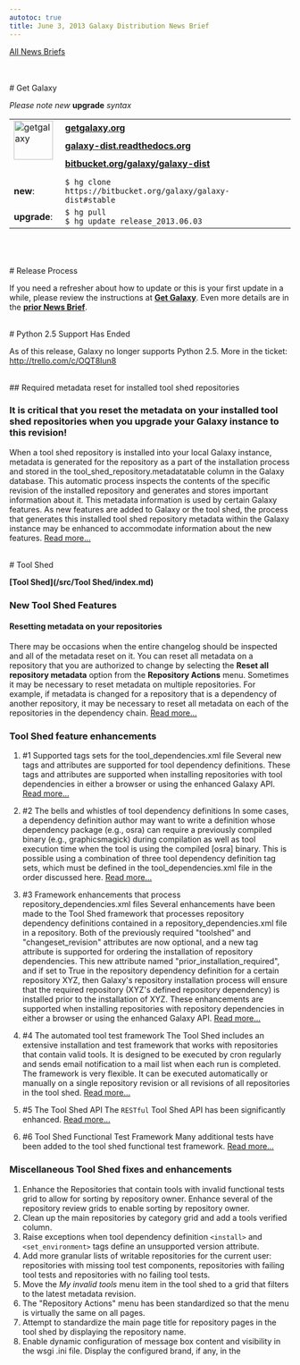 ```yaml
---
autotoc: true
title: June 3, 2013 Galaxy Distribution News Brief
---
```

<div class='right'></div>

[All News Briefs](/src/DevNewsBriefs/index.md)

<br />



<br />
# Get Galaxy

*Please note new* **upgrade** *syntax*
<table>
  <tr>
    <td rowspan=3 style=" border: none;"> <a href='http://getgalaxy.org/'><img src="http://galaxy.psu.edu/static/getgalaxy.png" alt="getgalaxy" width=70 /></a> &nbsp;&nbsp; </td>
    <td colspan=2 style=" border: none;"> <strong><a href='http://wiki.galaxyproject.org/Admin/Get%20Galaxy'>getgalaxy.org</a></strong> </td>
  </tr>
  <tr>
    <td style=" border: none;"> <strong><a href='http://galaxy-dist.readthedocs.org'>galaxy-dist.readthedocs.org</a></strong> </td>
    <td style=" border: none;"> </td>
  </tr>
  <tr>
    <td style=" border: none;"> <strong><a href='http://bitbucket.org/galaxy/galaxy-dist'>bitbucket.org/galaxy/galaxy-dist</a></strong> </td>
    <td style=" border: none;"> </td>
  </tr>
  <tr>
    <td style=" border: none;"> </td>
  </tr>
  <tr>
    <td style=" border: none;"> <strong>new</strong>: </td>
    <td style=" border: none;"> <code>$ hg clone https://bitbucket.org/galaxy/galaxy-dist#stable </code> </td>
  </tr>
  <tr>
    <td style=" border: none;"> <strong>upgrade</strong>: </td>
    <td style=" border: none;"> <code>$ hg pull </code> <br /> <code>$ hg update release_2013.06.03 </code> </td>
  </tr>
</table>

<br />
<br />

<br />
# Release Process

If you need a refresher about how to update or this is your first update in a while, please review the instructions at **[Get Galaxy](http://getgalaxy.org)**. Even more details are in the **[prior News Brief](http://wiki.galaxyproject.org/DevNewsBriefs/2013_04_01)**.

<br />
# Python 2.5 Support Has Ended

As of this release, Galaxy no longer supports Python 2.5. More in the ticket: http://trello.com/c/OQT8Iun8

<br />
## Required metadata reset for installed tool shed repositories

### It is critical that you reset the metadata on your installed tool shed repositories when you upgrade your Galaxy instance to this revision!

When a tool shed repository is installed into your local Galaxy instance, metadata is generated for the repository as a part of the installation process and stored in the tool_shed_repository.metadatatable column in the Galaxy database. This automatic process inspects the contents of the specific revision of the installed repository and generates and stores important information about it. This metadata information is used by certain Galaxy features. As new features are added to Galaxy or the tool shed, the process that generates this installed tool shed repository metadata within the Galaxy instance may be enhanced to accommodate information about the new features. [Read more…](http://wiki.galaxyproject.org/ResettingMetadataForInstalledRepositories)

<br />
# Tool Shed

**[Tool Shed](/src/Tool Shed/index.md)**

### New Tool Shed Features

#### Resetting metadata on your repositories

There may be occasions when the entire changelog should be inspected and all of the metadata reset on it.  You can reset all metadata on a repository that you are authorized to change by selecting the **Reset all repository metadata** option from the **Repository Actions** menu.  Sometimes it may be necessary to reset metadata on multiple repositories.  For example, if metadata is changed for a repository that is a dependency of another repository, it may be necessary to reset all metadata on each of the repositories in the dependency chain.  [Read more…](http://wiki.galaxyproject.org/RepositoryRevisions#Resetting_metadata_on_your_repositories)


### Tool Shed feature enhancements

1. #1 Supported tags sets for the tool_dependencies.xml file
  Several new tags and attributes are supported for tool dependency definitions.  These tags and attributes are supported when installing repositories with tool dependencies in either a browser or using the enhanced Galaxy API.  [Read more…](http://wiki.galaxyproject.org/ToolShedToolFeatures#Supported_tags_sets_for_the_tool_dependencies.xml_file)

1. #2 The bells and whistles of tool dependency definitions
  In some cases, a dependency definition author may want to write a definition whose dependency package (e.g., osra) can require a previously compiled binary (e.g., graphicsmagick) during compilation as well as tool execution time when the tool is using the compiled [osra] binary.  This is possible using a combination of three tool dependency definition tag sets, which must be defined in the tool_dependencies.xml file in the order discussed here.  [Read more…](http://wiki.galaxyproject.org/ToolShedToolFeatures#The_bells_and_whistles_of_tool_dependency_definitions)

1. #3 Framework enhancements that process repository_dependencies.xml files
  Several enhancements have been made to the Tool Shed framework that processes repository dependency definitions contained in a repository_dependencies.xml file in a repository.  Both of the previously required "toolshed" and "changeset_revision" attributes are now optional, and a new tag attribute is supported for ordering the installation of repository dependencies.  This new attribute named "prior_installation_required", and if set to True in the repository dependency definition for a certain repository XYZ, then Galaxy's repository installation process will ensure that the required repository (XYZ's defined repository dependency) is installed prior to the installation of XYZ.  These enhancements are supported when installing repositories with repository dependencies in either a browser or using the enhanced Galaxy API. 
  [Read more…](http://wiki.galaxyproject.org/DefiningRepositoryDependencies#Simple_repository_dependencies)

1. #4 The automated tool test framework
  The Tool Shed includes an extensive installation and test framework that works with repositories that contain valid tools.  It is designed to be executed by cron regularly and sends email notification to a mail list when each run is completed.  The framework is very flexible.  It can be executed automatically or manually on a single repository revision or all revisions of all repositories in the tool shed.  [Read more…](http://wiki.galaxyproject.org/AutomatedToolTests)

1. #5 The Tool Shed API
  The `RESTful` Tool Shed API has been significantly enhanced.  [Read more…](http://wiki.galaxyproject.org/ToolShedApi)

1. #6 Tool Shed Functional Test Framework
  Many additional tests have been added to the tool shed functional test framework.  [Read more…](http://wiki.galaxyproject.org/HostingALocalToolShed#Functional_test_framework_for_the_tool_shed)

### Miscellaneous Tool Shed fixes and enhancements

1. Enhance the Repositories that contain tools with invalid functional tests grid to allow for sorting by repository owner.  Enhance several of the repository review grids to enable sorting by repository owner.
1. Clean up the main repositories by category grid and add a tools verified column.
1. Raise exceptions when tool dependency definition `<install>` and `<set_environment>` tags define an unsupported version attribute.
1. Add more granular lists of writable repositories for the current user: repositories with missing tool test components, repositories with failing tool tests and repositories with no failing tool tests.
1. Move the *My invalid tools* menu item in the tool shed to a grid that filters to the latest metadata revision.
1. The "Repository Actions" menu has been standardized so that the menu is virtually the same on all pages.
1. Attempt to standardize the main page title for repository pages in the tool shed by displaying the repository name.
1. Enable dynamic configuration of message box content and visibility in the wsgi .ini file. Display the configured brand, if any, in the <title> element.
1. For tool dependencies whose installation ended in an error, still display them when attempting to uninstall them.
1. Enhancements for the tool shed repository View changeset page: display the commit message, display both the ctx rev and the changeset hash in the title bar, and add Previous changeset and Next changeset buttons to allow for easier scrolling through the repository changelog.
1. Fix for reinstalling an uninstalled repository when leaving the no changes checkbox checked and entering text into the new tool panel section field.
1. Keep all contents (including comments) of dependency definition files when re-writing them to include missing toolshed and `changeset_revision` attributes.
1. Eliminate the use of Galaxy's `elementree` egg within the tool shed.

### Accepted Tool Shed pull requests

Support for Toolsheds with external auth enabled, pull request **[#155](https://bitbucket.org/galaxy/galaxy-central/pull-request/155)**. Thanks to [Roy Storey](https://bitbucket.org/kiwiroy).

### Tool Shed Tickets

<table>
  <tr>
    <td> <a href='https://trello.com/c/49vjZrJy '>https://trello.com/c/49vjZrJy </a></td>
    <td> <a href='https://trello.com/c/zd0v8jHq '>https://trello.com/c/zd0v8jHq </a></td>
    <td> <a href='https://trello.com/c/20EykJrK '>https://trello.com/c/20EykJrK </a></td>
    <td> <a href='https://trello.com/c/G3MAzlEC '>https://trello.com/c/G3MAzlEC </a></td>
  </tr>
  <tr>
    <td> <a href='https://trello.com/c/9yERGRt8 '>https://trello.com/c/9yERGRt8 </a></td>
    <td> <a href='https://trello.com/c/wNdXNOGU '>https://trello.com/c/wNdXNOGU </a></td>
    <td> <a href='https://trello.com/c/ezExflJd '>https://trello.com/c/ezExflJd </a></td>
    <td> <a href='https://trello.com/c/iICpByzT '>https://trello.com/c/iICpByzT </a></td>
  </tr>
  <tr>
    <td> <a href='https://trello.com/c/IXJjuXTm '>https://trello.com/c/IXJjuXTm </a></td>
    <td> <a href='https://trello.com/c/Djda4lD0 '>https://trello.com/c/Djda4lD0 </a></td>
    <td> <a href='https://trello.com/c/hdV3C24u '>https://trello.com/c/hdV3C24u </a></td>
    <td> <a href='https://trello.com/c/Qi7QRgdT '>https://trello.com/c/Qi7QRgdT </a></td>
  </tr>
  <tr>
    <td> <a href='https://trello.com/c/45TRG5DY '>https://trello.com/c/45TRG5DY </a></td>
    <td> <a href='https://trello.com/c/0Cljlxt3 '>https://trello.com/c/0Cljlxt3 </a></td>
    <td> <a href='https://trello.com/c/KQd4j3lz '>https://trello.com/c/KQd4j3lz </a></td>
    <td> <a href='https://trello.com/c/mqigrjfr '>https://trello.com/c/mqigrjfr </a></td>
  </tr>
  <tr>
    <td> <a href='https://trello.com/c/QTeSmNSs '>https://trello.com/c/QTeSmNSs </a></td>
    <td> <a href='https://trello.com/c/O9YmzUT4 '>https://trello.com/c/O9YmzUT4 </a></td>
    <td> <a href='https://trello.com/c/71Bx8TcB '>https://trello.com/c/71Bx8TcB </a></td>
    <td> <a href='https://trello.com/c/2tkPpVkL '>https://trello.com/c/2tkPpVkL </a></td>
  </tr>
  <tr>
    <td> <a href='https://trello.com/c/0zvUBdJJ '>https://trello.com/c/0zvUBdJJ </a></td>
    <td> <a href='https://trello.com/c/HTJWRo3Z '>https://trello.com/c/HTJWRo3Z </a></td>
    <td> <a href='https://trello.com/c/AhNBPA8K '>https://trello.com/c/AhNBPA8K </a></td>
    <td> <a href='https://trello.com/c/hlYDzFQW '>https://trello.com/c/hlYDzFQW </a></td>
  </tr>
  <tr>
    <td> <a href='https://trello.com/c/hXNIbIMh '>https://trello.com/c/hXNIbIMh </a></td>
    <td> <a href='https://trello.com/c/ZDRQ6m3Y '>https://trello.com/c/ZDRQ6m3Y </a></td>
    <td> <a href='https://trello.com/c/17HndRkh '>https://trello.com/c/17HndRkh </a></td>
    <td> <a href='https://trello.com/c/QY0Z7L7p '>https://trello.com/c/QY0Z7L7p </a></td>
  </tr>
  <tr>
    <td> <a href='https://trello.com/c/ghUbjr8c '>https://trello.com/c/ghUbjr8c </a></td>
    <td> <a href='https://trello.com/c/iKiZytSf '>https://trello.com/c/iKiZytSf </a></td>
    <td> <a href='https://trello.com/c/awKBxrGy '>https://trello.com/c/awKBxrGy </a></td>
    <td> <a href='https://trello.com/c/noxRnGEv '>https://trello.com/c/noxRnGEv </a></td>
  </tr>
  <tr>
    <td> <a href='https://trello.com/c/ondndIfd '>https://trello.com/c/ondndIfd </a></td>
    <td> <a href='https://trello.com/c/3TGyWggI '>https://trello.com/c/3TGyWggI </a></td>
    <td> <a href='https://trello.com/c/zfQaURtr '>https://trello.com/c/zfQaURtr </a></td>
    <td> <a href='https://trello.com/c/MxgHVnT9 '>https://trello.com/c/MxgHVnT9 </a></td>
  </tr>
  <tr>
    <td> <a href='https://trello.com/c/ZoslAcBD '>https://trello.com/c/ZoslAcBD </a></td>
    <td> <a href='https://trello.com/c/dL8dGPYf '>https://trello.com/c/dL8dGPYf </a></td>
    <td> <a href='https://trello.com/c/YRsP3wpS '>https://trello.com/c/YRsP3wpS </a></td>
    <td> <a href='https://trello.com/c/wJN65GdV '>https://trello.com/c/wJN65GdV </a></td>
  </tr>
  <tr>
    <td> <a href='https://trello.com/c/wJN65GdV '>https://trello.com/c/wJN65GdV </a></td>
    <td> <a href='https://trello.com/c/dcT7qOfc '>https://trello.com/c/dcT7qOfc </a></td>
    <td> <a href='https://trello.com/c/SMdJQ5zn '>https://trello.com/c/SMdJQ5zn </a></td>
  </tr>
</table>


<br />
# Tools

1. `GenomeSpace`: Update `serverurl.properties` file location to work around issue with jumbo frames. https://trello.com/c/7tZli0PH
1. *MAF to BED* corrected to fix problem with false error states. https://trello.com/c/y55KbTRt
1. `STDERR` and `STDOUT` will now show beginning and end of contents, instead of just the beginning, when truncated. https://trello.com/c/v31ECJPr
1. Fix displaying `STDERR` and `STDOUT` links in dataset info. https://trello.com/c/2ZTg6Tiq
1. Auto Focus on first item on forms. https://trello.com/c/etlSFyEr
1. Clarify tool tip FASTQ Summary Statistics. https://trello.com/c/LX0ma0uQ
1. Resolve `BSD/GNU` grep version behavior differences. https://trello.com/c/dPUZ9zEA
1. Filter and Sort: "Select" tool, improved handling of special characters. https://trello.com/c/cwrBpNP9
1. Change file-merging to use copy.copyfileobj() rather than cat and mv. https://trello.com/c[/Gaqoc6H8](/src/DevNewsBriefs/2013_06_03/Gaqoc6H8/index.md)
1. Data Manager: Fix for detecting job error in data manager tools; needed as a result of recent job flow changes. https://trello.com/c[/EtXd4zqq](/src/DevNewsBriefs/2013_06_03/EtXd4zqq/index.md)

<br />
# Scatterplot

1. Enhancements to handlers, display, and data input parsing. https://trello.com/c/5jk3k7Td

<a href='/src/DevNewsBriefs/2013_06_03/index.md'><img src="/src/images/NewsGraphics/2013_06_03_scatterplot-1.png" alt="scatterplot" width=500 /></a>

<br />
# Trackster

1. Composite track improvements. https://trello.com/c/hPcrKfJl
1. Insert a button for Trackster Visualization into data display viewer. https://trello.com/c/KGNfWZEH
1. Add Bigwig support for BAM coverage. https://trello.com/c/GV7nTlg9
1. VCF visualization in trackster. https://trello.com/c/1dj3lTtU

<br />
# Histories & Datasets

1. Delete Hidden Datasets menu option. https://trello.com/c/0SoREcMn
1. When copying datasets to the current history always refresh history. https://trello.com/c/jY5HSdu1

<br />
# Libraries

1. Library API problem in galaxy-central default but not stable. https://trello.com/c/TbWP1tad

<br />
# UI

1. Unicode fixes for previewing large datasets. https://trello.com/c/BHRKkcaw
1. Unicode fixes for uploading by file in upload tool. https://trello.com/c[/O0M8W8X8](/src/DevNewsBriefs/2013_06_03/O0M8W8X8/index.md)
1. Unicode fixes for displaying saved workflows in **Tool Menu**. https://trello.com/c/dAuDcE99
1. Unicode fixes for form builder and toolparameters. https://trello.com/c/nVldKDiL
1. Fix for `TabularToolDataTable.get_column_name_list()` when value column is overloaded by e.g. name. https://trello.com/c/6fPCLwn5
1. Tool Parameter Validator: `MetadataInDataTableColumnValidator` fix issue where validator's list of valid options would become stale when e.g. a Data Manager was run. https://trello.com/c/dSEOinly

<br />
# Admin

1. Stop jobs on history deletion. https://trello.com/c/LBZxfcjx
1. Track down decorator import failure that shows on some machines (see ticket). https://trello.com/c[/It6q5Ul8](/src/DevNewsBriefs/2013_06_03/It6q5Ul8/index.md)
1. Do not allow deleted datasets to be viewed / downloaded. https://trello.com/c/elIs7IHc
1. Reports app: Fix util clash due to bad imports. https://trello.com/c/5d7EeeTq

<br />
# Core

1. Unify Web/API Transactions. https://trello.com/c/c5wZPVGd
1. Eliminate `PasteScript` startup. https://trello.com/c/Q4bJNZuo
1. Upgraded `SQLAlchemy`. https://trello.com/c[/Q6kBeBy](/src/DevNewsBriefs/2013_06_03/Q6kBeBy/index.md)D
1. Error Logging with `Sentry`. https://trello.com/c/Yc1LXXTR

<a href='/src/DevNewsBriefs/2013_06_03/index.md'><img src="/src/images/NewsGraphics/2013_06_03_sentry-1.png" alt="sentry-1" width=600 /></a>

<a href='/src/DevNewsBriefs/2013_06_03/index.md'><img src="/src/images/NewsGraphics/2013_06_03_sentry-2.png" alt="sentry-2" width=500 /></a>

<br />
# Pull Requests Merged

1. Significantly enhance job resource definitions. https://trello.com/c/uNpYoYov
1. More even distribution of job scheduling. https://trello.com/c/wBDXGcx2
1. Workflows batch mode enhancements. **[#75](https://bitbucket.org/galaxy/galaxy-central/pull-request/75)**. Thanks to [John Chilton](http://jmchilton.net/). https://trello.com/c[/UoBadE0f](/src/DevNewsBriefs/2013_06_03/UoBadE0f/index.md)
1. Parallelism does work with from_work_dir attribute. **[#156](https://bitbucket.org/galaxy/galaxy-central/pull-request/156)**. Thanks to [John Chilton](http://jmchilton.net/). https://trello.com/c/5fFZSCWn
1. Galaxy Search Engine. **[#137](https://bitbucket.org/galaxy/galaxy-central/pull-request/137)**. Thanks to [Kyle Ellrott](https://bitbucket.org/kellrott). https://trello.com/c/moZezGDP
1. Validation on optional multi-select lists. **[#154](https://bitbucket.org/galaxy/galaxy-central/pull-request/154)**. Thanks to [John Chilton](http://jmchilton.net/). https://trello.com/c/5PxgbL0b

<br />
# Security Fixes

Although there are no specific known security fixes in this distribution, all Galaxy instance maintainers are *strongly encouraged* to run the latest release to take advantage of other improvements and fixes.

<br />
# Bug Fixes

1. Dataset display now honors preview flag. https://trello.com/c/p7zeJHlX
1. Bug fix to report's web application. https://trello.com/c/o0S3klAF
1. Correct display and masthead bugs upon logout/login cycle. https://trello.com/c/Dw0bUCv3, https://trello.com/c/cvzBIb63
1. Fix problem where jobs were unable to run when job limits were set. https://trello.com/c/6vxkqdjT
1. Fix Bug causing both upload_async_message and tool_executed.mako to refresh the history panel on upload. https://trello.com/c/8urL3hGW
1. Fix Tophat2 Wrapper to properly quote read group attribute values. https://trello.com/c/nDBz5eoR
1. Fix bug admin jobs `'AttributeError: 'NoopQueue'` object has no attribute 'job_lock'. https://trello.com/c/uBlCbOFs
1. `ToolDataTables`: Fix loading .loc files from locations other than galaxy's `tool_data`. https://trello.com/c/Xedp7bo5
1. Fix API External Authentication. https://trello.com/c[/UjBbWw4](/src/DevNewsBriefs/2013_06_03/UjBbWw4/index.md)A
1. Fix non-persistent workflow step hiding. https://trello.com/c/sVKvrw67
1. Fix problem with search in workflow editor. https://trello.com/c/sAsC6lAK
1. Fix to add confirm on delete permanently (footer button), saved histories. https://trello.com/c/8nUlUMew
1. "Stop job" function in jobs admin interface corrected (as of April 2013 release). https://trello.com/c/3vkBCaWf

<br />
# Project Updates

**[News](/src/news/index.md)**, ***[June 2013 Galaxy Update](http://wiki.galaxyproject.org/GalaxyUpdates/2013_06)***

<br />
<br />
# GCC2013

<div class='left'><a href='/src/events/GCC2013/index.md'><img src="/src/images/Logos/GCC2013Logo200.png" alt="2013 Galaxy Community Conference (GCC2013)" width="150" /></a></div> 

<br />
<br />
<br />
<br />
<br />
<br />
----
<br />
# About

**[GalaxyProject.org](http://galaxyproject.org)**

The **[Galaxy Team](http://wiki.galaxyproject.org/GalaxyTeam)** is a part of **[BX](http://www.bx.psu.edu/)** at [Penn State](http://www.psu.edu/), and the **[Biology](http://www.biology.emory.edu/)** and **[Mathematics and Computer Science](http://www.mathcs.emory.edu/)** departments at [Emory University](http://www.emory.edu/home/index.html/). 

**[Galaxy](http://usegalaxy.org )** is supported in part by [NSF](http://www.nsf.gov/), [NHGRI](http://www.genome.gov/), the [Huck Institutes of the Life Sciences](http://www.huck.psu.edu/), and [The Institute for CyberScience at Penn State](http://www.ics.psu.edu/), and [Emory University](http://www.emory.edu/home/index.html).

Join us at **Twitter [@galaxyproject](http://twitter.com/#galaxyproject)** or just read our tweets **[Galaxy on Twitter](http://wiki.galaxyproject.org/Galaxy on Twitter)**

Have a suggestion? Please see **[Using the Galaxy Issue Board](http://wiki.galaxyproject.org/Issues)**.
